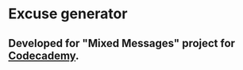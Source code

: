 # Excuse generator
## Developed for "Mixed Messages" project for [Codecademy](https://www.codecademy.com/).
